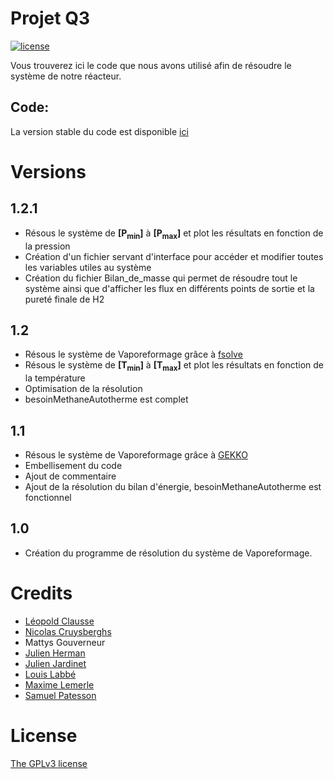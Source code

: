 # Projet Q3
[![license](https://img.shields.io/badge/license-GPL3-brightgreen.svg)](https://github.com/lsonnino/code-metallifood/blob/master/LICENSE)

Vous trouverez ici le code que nous avons utilisé afin de résoudre le système de notre réacteur.

## Code:
La version stable du code est disponible [ici](https://github.com/maxIem/Projet-Q3/tree/master/Stable)

# Versions
## 1.2.1
* Résous le système de **[P<sub>min</sub>]** à **[P<sub>max</sub>]** et plot les résultats en fonction de la pression
* Création d'un fichier servant d'interface pour accéder et modifier toutes les variables utiles au système
* Création du fichier Bilan_de_masse qui permet de résoudre tout le système ainsi que d'afficher les flux en différents points de sortie et la pureté finale de H2

## 1.2
* Résous le système de Vaporeformage grâce à [fsolve](https://docs.scipy.org/doc/scipy-0.14.0/reference/generated/scipy.optimize.fsolve.html)
* Résous le système de **[T<sub>min</sub>]** à **[T<sub>max</sub>]** et plot les résultats en fonction de la température
* Optimisation de la résolution
* besoinMethaneAutotherme est complet

## 1.1
* Résous le système de Vaporeformage grâce à [GEKKO](https://pypi.org/project/gekko/)
* Embellisement du code
* Ajout de commentaire
* Ajout de la résolution du bilan d'énergie, besoinMethaneAutotherme est fonctionnel

## 1.0
* Création du programme de résolution du système de Vaporeformage.


# Credits

- [Léopold Clausse](https://github.com/lclausse)
- [Nicolas Cruysberghs](https://github.com/Nicocruys)
- Mattys Gouverneur
- [Julien Herman](https://github.com/LouisLabbe)
- [Julien Jardinet](https://github.com/jjardinet)
- [Louis Labbé](https://github.com/LouisLabbe)
- [Maxime Lemerle](https://github.com/maxIem)
- [Samuel Patesson](https://github.com/spatesson)


# License

[The GPLv3 license](https://www.gnu.org/licenses/gpl-3.0.en.html)
